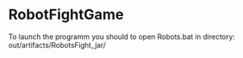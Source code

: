 # RobotFightGame
To launch the programm you should to open Robots.bat in directory: out/artifacts/RobotsFight_jar/
